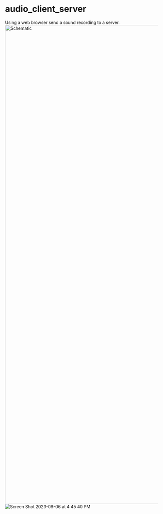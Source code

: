 # audio_client_server
Using a web browser send a sound recording to a server.
<img width="1573" alt="Schematic" src="https://github.com/davidbmar/audio_client_server/assets/32729467/ab19d948-1074-4fe6-bd61-4f797f07e047">
![Screen Shot 2023-08-06 at 4 45 40 PM](https://github.com/davidbmar/audio_client_server/assets/32729467/0c52025e-ebb4-4628-a4dc-164f3a4d116f)


